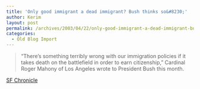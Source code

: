 ```yaml
---
title: 'Only good immigrant a dead immigrant? Bush thinks so&#8230;'
author: Kerim
layout: post
permalink: /archives/2003/04/22/only-good-immigrant-a-dead-immigrant-bush-thinks-so/
categories:
  - Old Blog Import
---
```


>   &#8220;There&#8217;s something terribly wrong with our immigration policies if it takes death on the battlefield in order to earn citizenship,&#8221; Cardinal Roger Mahony of Los Angeles wrote to President Bush this month.


<a href="http://www.sfgate.com/cgi-bin/article.cgi?f=/chronicle/archive/2003/04/21/ED174397.DTL" onclick="_gaq.push(['_trackEvent', 'outbound-article', 'http://www.sfgate.com/cgi-bin/article.cgi?f=/chronicle/archive/2003/04/21/ED174397.DTL', 'SF Chronicle']);" >SF Chronicle</a>

